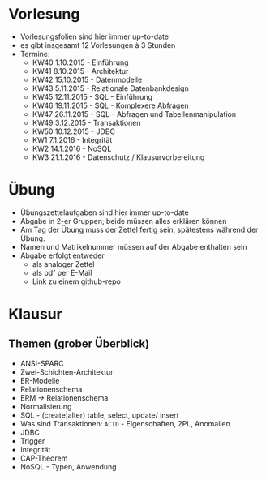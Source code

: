 # Vorlesung

 - Vorlesungsfolien sind hier immer up-to-date
 - es gibt insgesamt 12 Vorlesungen à 3 Stunden
 - Termine:
    * KW40 1.10.2015 - Einführung
    * KW41 8.10.2015 - Architektur
    * KW42 15.10.2015 - Datenmodelle
    * KW43 5.11.2015 - Relationale Datenbankdesign
    * KW45 12.11.2015 - SQL - Einführung
    * KW46 19.11.2015 - SQL - Komplexere Abfragen
    * KW47 26.11.2015 - SQL - Abfragen und Tabellenmanipulation
    * KW49 3.12.2015 - Transaktionen
    * KW50 10.12.2015 - JDBC
    * KW1 7.1.2016 - Integrität
    * KW2 14.1.2016 - NoSQL
    * KW3 21.1.2016 - Datenschutz / Klausurvorbereitung

# Übung

 - Übungszettelaufgaben sind hier immer up-to-date
 - Abgabe in 2-er Gruppen; beide müssen alles erklären können
 - Am Tag der Übung muss der Zettel fertig sein, spätestens während der Übung.
 - Namen und Matrikelnummer müssen auf der Abgabe enthalten sein
 - Abgabe erfolgt entweder
   * als analoger Zettel
   * als pdf per E-Mail
   * Link zu einem github-repo

# Klausur

## Themen (grober Überblick)
 - ANSI-SPARC
 - Zwei-Schichten-Architektur
 - ER-Modelle
 - Relationenschema
 - ERM -> Relationenschema
 - Normalisierung
 - SQL - (create|alter) table, select, update/ insert
 - Was sind Transaktionen: `ACID` - Eigenschaften, 2PL, Anomalien
 - JDBC
 - Trigger
 - Integrität
 - CAP-Theorem
 - NoSQL - Typen, Anwendung

